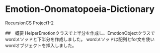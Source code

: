 # Emotion-Onomatopoeia-Dictionary
RecursionCS Project1-2 

##　概要
HelperEmotionクラスで上半分を作成し、EmotionObjectクラスでwordメソッドと下半分を作成しました。
wordメソッドは配列とfor文を使いwordオブジェクトを挿入しました。
